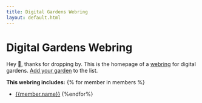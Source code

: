 ```yaml
---
title: Digital Gardens Webring
layout: default.html
---
```


# Digital Gardens Webring
Hey 👋, thanks for dropping by. This is the homepage of a [webring](https://en.wikipedia.org/wiki/Webring) for digital gardens. [Add your garden](https://github.com/binyamin/dg-webring/issues/new) to the list.

**This webring includes:**
{% for member in members %}
- [{{member.name}}]({{member.url}})
{%endfor%}

